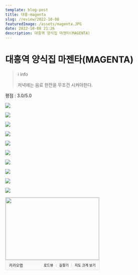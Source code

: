 ```yaml
---
template: blog-post
title: 대흥-magenta
slug: /review/2022-10-08
featuredImage: /assets/magenta.JPG
date: 2022-10-08 21:26
description: 대흥역 양식집 마젠타(MAGENTA)
---
```

# 대흥역 양식집 마젠타(MAGENTA)

>ℹ️ info
> 
> 저녁에는 음료 한잔을 무조건 시켜야한다.


평점 : 3.0/5.0


![](images/IMG_8668.JPG)

![](images/IMG_8669.JPG)

![](images/IMG_8666.JPG)

![](images/IMG_8662.JPG)

![](images/IMG_8664.JPG)

![](images/IMG_8665.JPG)

![](images/IMG_8667.JPG)

![](images/IMG_8670.JPG)

![](images/IMG_8672.JPG)

![](images/IMG_8674.JPG) 


<div style="font:normal normal 400 12px/normal dotum, sans-serif; width:300px; height:232px; color:#333; position:relative"><div style="height: 200px;"><a href="https://map.kakao.com/?urlX=487013.0&amp;urlY=1124118.0&amp;itemId=868642967&amp;q=%EB%A7%88%EC%A0%A0%ED%83%80&amp;srcid=868642967&amp;map_type=TYPE_MAP&amp;from=roughmap" target="_blank"><img class="map" src="https://t1.daumcdn.net/roughmap/imgmap/0dca6decc5ed3f4aff7d680d23efc1f3b825d993301d55cdb5687b723c751bb4" width="298px" height="198px" style="border:1px solid #ccc;"></a></div><div style="overflow: hidden; padding: 7px 11px; border: 1px solid rgba(0, 0, 0, 0.1); border-radius: 0px 0px 2px 2px; background-color: rgb(249, 249, 249);"><a href="https://map.kakao.com" target="_blank" style="float: left;"><img src="//t1.daumcdn.net/localimg/localimages/07/2018/pc/common/logo_kakaomap.png" width="72" height="16" alt="카카오맵" style="display:block;width:72px;height:16px"></a><div style="float: right; position: relative; top: 1px; font-size: 11px;"><a target="_blank" href="https://map.kakao.com/?from=roughmap&amp;srcid=868642967&amp;confirmid=868642967&amp;q=%EB%A7%88%EC%A0%A0%ED%83%80&amp;rv=on" style="float:left;height:15px;padding-top:1px;line-height:15px;color:#000;text-decoration: none;">로드뷰</a><span style="width: 1px;padding: 0;margin: 0 8px 0 9px;height: 11px;vertical-align: top;position: relative;top: 2px;border-left: 1px solid #d0d0d0;float: left;"></span><a target="_blank" href="https://map.kakao.com/?from=roughmap&amp;eName=%EB%A7%88%EC%A0%A0%ED%83%80&amp;eX=487013.0&amp;eY=1124118.0" style="float:left;height:15px;padding-top:1px;line-height:15px;color:#000;text-decoration: none;">길찾기</a><span style="width: 1px;padding: 0;margin: 0 8px 0 9px;height: 11px;vertical-align: top;position: relative;top: 2px;border-left: 1px solid #d0d0d0;float: left;"></span><a target="_blank" href="https://map.kakao.com?map_type=TYPE_MAP&amp;from=roughmap&amp;srcid=868642967&amp;itemId=868642967&amp;q=%EB%A7%88%EC%A0%A0%ED%83%80&amp;urlX=487013.0&amp;urlY=1124118.0" style="float:left;height:15px;padding-top:1px;line-height:15px;color:#000;text-decoration: none;">지도 크게 보기</a></div></div></div>

